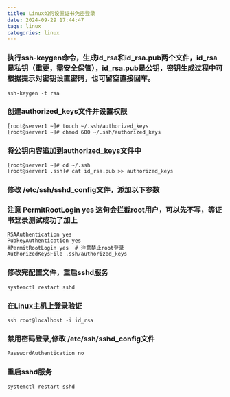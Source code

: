 ```yaml
---
title: Linux如何设置证书免密登录
date: 2024-09-29 17:44:47
tags: linux
categories: linux
---
```

### 执行ssh-keygen命令，生成id_rsa和id_rsa.pub两个文件，id_rsa是私钥（重要，需安全保管），id_rsa.pub是公钥，密钥生成过程中可根据提示对密钥设置密码，也可留空直接回车。
```
ssh-keygen -t rsa
```
### 创建authorized_keys文件并设置权限
```
[root@server1 ~]# touch ~/.ssh/authorized_keys
[root@server1 ~]# chmod 600 ~/.ssh/authorized_keys
```
### 将公钥内容追加到authorized_keys文件中
```
[root@server1 ~]# cd ~/.ssh
[root@server1 .ssh]# cat id_rsa.pub >> authorized_keys
```
### 修改 /etc/ssh/sshd_config文件，添加以下参数
### 注意 PermitRootLogin yes 这句会拦截root用户，可以先不写，等证书登录测试成功了加上
```
RSAAuthentication yes
PubkeyAuthentication yes
#PermitRootLogin yes  # 注意禁止root登录
AuthorizedKeysFile .ssh/authorized_keys
```
### 修改完配置文件，重启sshd服务
```
systemctl restart sshd
```
### 在Linux主机上登录验证
```
ssh root@localhost -i id_rsa
```
### 禁用密码登录,修改 /etc/ssh/sshd_config文件
```
PasswordAuthentication no
```
### 重启sshd服务
```
systemctl restart sshd
```

